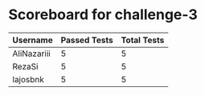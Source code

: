 # Scoreboard for challenge-3
| Username   | Passed Tests | Total Tests |
|------------|--------------|-------------|
| AliNazariii | 5 | 5 |
| RezaSi | 5 | 5 |
| lajosbnk | 5 | 5 |

